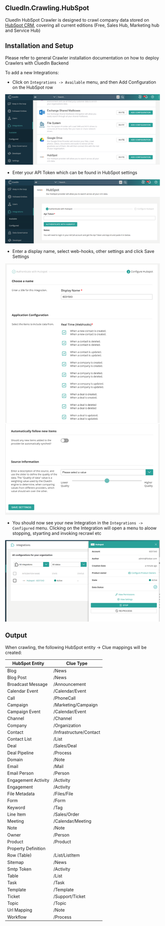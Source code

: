 ## CluedIn.Crawling.HubSpot

CluedIn HubSpot Crawler is designed to crawl company data stored on [HubSpot CRM](https://www.hubspot.com/products/crm), covering all current editions (Free, Sales Hub, Marketing hub and Service Hub)

## Installation and Setup

Please refer to general Crawler installation documentation on how to deploy Crawlers with CluedIn Backend

To add a new Integrations:

- Click on `Integrations -> Available` menu, and then Add Configuration on the HubSpot row

![Add Configuration](HubSpotAddConfiguration.png "Add Configuration")

- Enter your API Token which can be found in HubSpot settings

![API Token](HubSpotApiToken.png "API Token")

- Enter a display name, select web-hooks, other settings and click Save Settings

![Settings](HubSpotSettings1.png "Settings")
![Settings](HubSpotSettings2.png "Settings")

- You should now see your new Integration in the `Integrations -> Configured` menu. Clicking on the Integration will open a menu to aloow stopping, styarting and invoking recrawl etc

![Recrawl](HubSpotRecrawl.png "Recrawl")

## Output

When crawling, the following HubSpot entity -> Clue mappings will be created:

| HubSpot Entity        | Clue Type                 |
|-------------------    |---------------------------|
| Blog                  | /News                     |
| Blog Post             | /News                     |
| Broadcast Message     | /Announcement             |
| Calendar Event        | /Calendar/Event           |
| Call                  | /PhoneCall                |
| Campaign              | /Marketing/Campaign       |
| Campaign Event        | /Calendar/Event           |
| Channel               | /Channel                  |
| Company               | /Organization             |
| Contact               | /Infrastructure/Contact   |
| Contact List          | /List                     |
| Deal                  | /Sales/Deal               |
| Deal Pipeline         | /Process                  |
| Domain                | /Note                     |
| Email                 | /Mail                     |
| Email Person          | /Person                   |
| Engagement Activity   | /Activity                 |
| Engagement            | /Activity                 |
| File Metadata         | /Files/File               |
| Form                  | /Form                     |
| Keyword               | /Tag                      |
| Line Item             | /Sales/Order              |
| Meeting               | /Calendar/Meeting         |
| Note                  | /Note                     |
| Owner                 | /Person                   |
| Product               | /Product                  |
| Property Definition|  | /Note                     |
| Row (Table)           | /List/ListItem            |
| Sitemap               | /News                     |
| Smtp Token            | /Activity                 |
| Table                 | /List                     |
| Task                  | /Task                     |
| Template              | /Template                 |
| Ticket                | /Support/Ticket           |
| Topic                 | /Topic                    |
| Url Mapping           | /Note                     |
| Workflow              | /Process                  |
